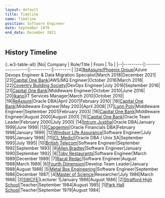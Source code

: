 ```yaml
---
layout: default
title: Timeline
name: Timeline
position: Software Engineer
date: September 1979
end_date: December 2021
---
```

## History Timeline


{:.w3-table-all}
|No|  Company |     Role/Title     |    From    |    To    |
|--|----------|:------------------:|:----------:|:--------:|
|24|[ReAssure/Phoenix Group](ReAssure2.html)|Azure Devops Engineer & Data Migration Specialist|March 2018|December 2021|
|23|[Capital One Bank](Capital%20One%205.html)|AWS/MQ Engineer|October 2016|March 2018|
|22|[Coventry Building Society](Coventry%20Building%20Society.html)|DevOps Engineer|July 2016|September 2016|
|21|[Capital One Bank](Capital%20One%204.html)|Middleware Engineer|October 2010|June 2016|
|20|[Ikano](Ikano.html)|IT Services Manager|March 2010|October 2010|
|19|[ReAssure](ReAssure1.html)|Oracle DBA|April 2007|February 2010|
|18|[Capital One Bank](Capital%20One%203.html)|Middleware Engineer|May 2003|April 2008|
|17|[Lunn Poly](Lunn%20Poly.html)|Middleware Engineer|September 2001|February 2003|
|16|[Capital One Bank](Capital%20One%202.html)|Middleware Engineer|August 2000|August 2001|
|15|[Capital One Bank](Capital%20One%201.html)|Oracle Team Leader|February 2000|July 2000|
|14|[Intrum Justitia](Intrum%20Justitia.html)|Oracle DBA|January 1999|June 1999|
|13|[Capgemini](Capgemini.html)|Oracle Financials DBA|February 1998|January 1999|
|12|[Windsor Life Assurance](Windsor%20Life.html)|Software Engineer|July 1995|January 1998|
|11|[ICL Medicl](ICL%20Medicl.html)|Oracle DBA / Unix SA|September 1993|July 1995|
|10|[British Telecom](BT%20Ipswich.html)|Software Engineer|September 1992|September 1993|
|9|[Allen Bradley](Allen%20Bradley.html)|Software Engineer|January 1990|September 1992|
|8|[Toby Restaurants](Toby%20Restaurants.html)|Software Engineer|March 1989|December 1989|
|7|[Racal Redac](Racal%20Redac.html)|Software Engineer|August 1988|March 1989|
|6|[Fourth Dimension](Fourth%20Dimension.html)|Develop Team Leader|January 1988|August 1988|
|5|[Metal Box Engineering](Metal%20Box%20Engineering.html)|Software Engineer|September 1986|December 1987|
|4|[Master of Science](MSc.html)|Researcher|July 1986|March 1988|
|3|[SWCFE](swcfe.html)|Lecturer 1|January 1986|August 1986|
|2|[Stratford High School](Stratford%20High%20School.html)|Teacher|September 1984|August 1985|
|1|[Park Hall School](Park%20Hall%20School.html)|Teacher|September 1979|August 1984|
